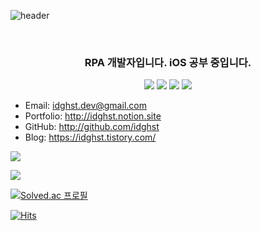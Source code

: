 ![header](https://capsule-render.vercel.app/api?type=Slice&color=gradient&customColorList=1&height=300&section=header&text=IDGHST&desc=이희승&fontSize=90&animation=twinkling&fontAlignY=90&descAlignY=70)

<br>

<h3 align="center">
  RPA 개발자입니다. iOS 공부 중입니다.
</h3>
  
<p align="center">
<img src="https://img.shields.io/badge/iOS-000000?style=flat-square&logo=iOS&logoColor=white"/></a>
<img src="https://img.shields.io/badge/Swift-F05138?style=flat-square&logo=Swift&logoColor=white"/></a>
<!-- <img src="https://img.shields.io/badge/ObjectiveC-A8B9CC?style=flat-square&logo=jaaaa&logoColor=white"/></a> -->
<img src="https://img.shields.io/badge/Xcode-147EFB?style=flat-square&logo=Xcode&logoColor=white"/></a>
<!-- <img src="https://img.shields.io/badge/ReactiveX-B7178C?style=flat-square&logo=ReactiveX&logoColor=white"/></a> -->
<img src="https://img.shields.io/badge/Figma-F24E1E?style=flat-square&logo=Figma&logoColor=white"/></a>
<!-- <img src="https://img.shields.io/badge/Sketch-F7B500?style=flat-square&logo=Sketch&logoColor=white"/></a> -->
<!-- <img src="https://img.shields.io/badge/Adobe Photoshop-31A8FF?style=flat-square&logo=Adobe Photoshop&logoColor=white"/></a> -->
</p>

<!-- - Email: wotjdzz1@naver.com -->
<!-- - Portfolio: http://www.jercy.dev -->
<!-- - GitHub: http://github.com/jeasunglee -->
<!-- - facebook: https://www.facebook.com/profile.php?id=100007616387575 -->
<!-- - linkedIn: www.linkedin.com/in/재성-이-b70805141 -->
<!-- - Notion Blog: https://www.jercy.dev/blog -->
<!-- - Youtube: https://www.youtube.com/channel/UC9LmUoZg9CCz7RzUX-AJr8A -->

- Email: idghst.dev@gmail.com
- Portfolio: http://idghst.notion.site
- GitHub: http://github.com/idghst
- Blog: https://idghst.tistory.com/
<!-- - linkedIn: www.linkedin.com/in/재성-이-b70805141 -->

<!-- - Email: idghst.dev@gmail.com -->
<!-- - Portfolio: http://www.jercy.dev -->
<!-- - GitHub: http://github.com/idghst -->
<!-- - linkedIn: www.linkedin.com/in/재성-이-b70805141 -->
<!-- - Notion Blog: https://www.jercy.dev/blog -->

[![](https://github-readme-stats.vercel.app/api/top-langs/?username=idghst&layout=compact&theme=tokyonight&hide=html)](https://github.com/idghst)

[![](https://github-readme-stats.vercel.app/api?username=idghst&&theme=tokyonight)](https://github.com/idghst)

[![Solved.ac 프로필](http://mazassumnida.wtf/api/v2/generate_badge?boj=idghst)](https://solved.ac/idghst)

[![Hits](https://hits.seeyoufarm.com/api/count/incr/badge.svg?url=http%3A%2F%2Fgithub.com%2Fidghst&count_bg=%231118A2&title_bg=%23707070&icon=&icon_color=%23E7E7E7&title=hits&edge_flat=false)](https://hits.seeyoufarm.com)
